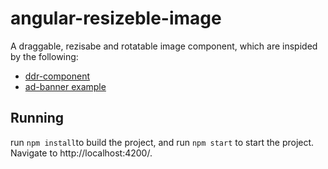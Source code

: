 # angular-resizeble-image


A draggable, rezisabe and rotatable image component, which are inspided by the following:

- [ddr-component](https://github.com/theideasaler/angular-resizable-draggable)
- [ad-banner example](https://angular.io/guide/dynamic-component-loader)


## Running

run ```npm install```to build the project, and run ```npm start``` to start the project. Navigate to http://localhost:4200/.

